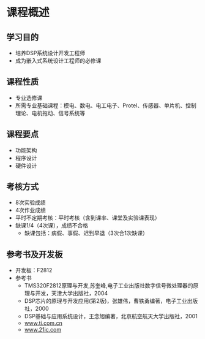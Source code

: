 # 课程概述
## 学习目的
- 培养DSP系统设计开发工程师
- 成为嵌入式系统设计工程师的必修课

## 课程性质
- 专业选修课
- 所需专业基础课程：模电、数电、电工电子、Protel、传感器、单片机、控制理论、电机拖动、信号系统等

## 课程要点
- 功能架构
- 程序设计
- 硬件设计

## 考核方式
- 8次实验成绩
- 4次作业成绩
- 平时不定期考核：平时考核（含到课率、课堂及实验课表现）
- 缺课1/4（4次课），成绩不合格
    - 缺课包括：病假、事假、迟到早退（3次合1次缺课）

## 参考书及开发板
- 开发板：F2812
- 参考书
    - TMS320F2812原理与开发,苏奎峰,电子工业出版社数字信号微处理器的原理与开发，天津大学出版社，2004
    - DSP芯片的原理与开发应用(第2版)，张雄伟，曹铁勇编著，电子工业出版社，2000
    - DSP基础与应用系统设计，王念旭编著，北京航空航天大学出版社，2001
    - www.ti.com.cn
    - www.21ic.com